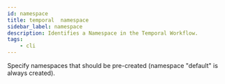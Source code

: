 ```yaml
---
id: namespace
title: temporal  namespace
sidebar_label: namespace
description: Identifies a Namespace in the Temporal Workflow.
tags:
    - cli
---
```


Specify namespaces that should be pre-created (namespace "default" is always created).
